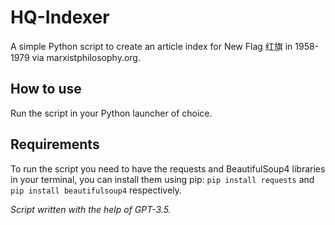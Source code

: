 # HQ-Indexer
A simple Python script to create an article index for New Flag 红旗 in 1958-1979 via marxistphilosophy.org.

## How to use

Run the script in your Python launcher of choice. 

## Requirements

To run the script you need to have the requests and BeautifulSoup4 libraries in your terminal, you can install them using pip: `pip install requests` and `pip install beautifulsoup4` respectively.

*Script written with the help of GPT-3.5.*
